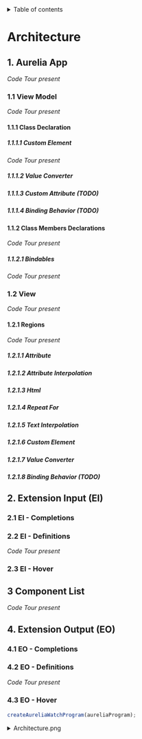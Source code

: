 <details>
<summary>Table of contents</summary>
<p>


- [Architecture](#architecture)
  - [1. Aurelia App](#1-aurelia-app)
    - [1.1 View Model](#11-view-model)
      - [1.1.1 Class Declaration](#111-class-declaration)
        - [1.1.1.1 Custom Element](#1111-custom-element)
        - [1.1.1.2 Value Converter](#1112-value-converter)
        - [1.1.1.3 Custom Attribute (TODO)](#1113-custom-attribute-todo)
        - [1.1.1.4 Binding Behavior (TODO)](#1114-binding-behavior-todo)
      - [1.1.2 Class Members Declarations](#112-class-members-declarations)
        - [1.1.2.1 Bindables](#1121-bindables)
    - [1.2 View](#12-view)
      - [1.2.1 Regions](#121-regions)
        - [1.2.1.1 Attribute](#1211-attribute)
        - [1.2.1.2 Attribute Interpolation](#1212-attribute-interpolation)
        - [1.2.1.3 Html](#1213-html)
        - [1.2.1.4 Repeat For](#1214-repeat-for)
        - [1.2.1.5 Text Interpolation](#1215-text-interpolation)
        - [1.2.1.6 Custom Element](#1216-custom-element)
        - [1.2.1.7 Value Converter](#1217-value-converter)
        - [1.2.1.8 Binding Behavior (TODO)](#1218-binding-behavior-todo)
  - [2. Extension Input (EI)](#2-extension-input-ei)
    - [2.1 EI - Completions](#21-ei---completions)
    - [2.2 EI - Definitions](#22-ei---definitions)
    - [2.3 EI - Hover](#23-ei---hover)
  - [3 Component List](#3-component-list)
  - [4. Extension Output (EO)](#4-extension-output-eo)
    - [4.1 EO - Completions](#41-eo---completions)
    - [4.2 EO - Definitions](#42-eo---definitions)
    - [4.3 EO - Hover](#43-eo---hover)

</p>
</details>

# Architecture

## 1. Aurelia App
*Code Tour present*

### 1.1 View Model
*Code Tour present*

#### 1.1.1 Class Declaration

##### 1.1.1.1 Custom Element
*Code Tour present*
##### 1.1.1.2 Value Converter
##### 1.1.1.3 Custom Attribute (TODO)
##### 1.1.1.4 Binding Behavior (TODO)

#### 1.1.2 Class Members Declarations
*Code Tour present*
##### 1.1.2.1 Bindables
*Code Tour present*

### 1.2 View
*Code Tour present*

#### 1.2.1 Regions
*Code Tour present*
##### 1.2.1.1 Attribute
##### 1.2.1.2 Attribute Interpolation
##### 1.2.1.3 Html
##### 1.2.1.4 Repeat For
##### 1.2.1.5 Text Interpolation
##### 1.2.1.6 Custom Element
##### 1.2.1.7 Value Converter
##### 1.2.1.8 Binding Behavior (TODO)


## 2. Extension Input (EI)
### 2.1 EI - Completions

### 2.2 EI - Definitions
*Code Tour present*

### 2.3 EI - Hover

## 3 Component List
*Code Tour present*

## 4. Extension Output (EO)

### 4.1 EO - Completions

### 4.2 EO - Definitions
*Code Tour present*

### 4.3 EO - Hover

```ts
createAureliaWatchProgram(aureliaProgram);
```

<details>
<summary>Architecture.png</summary>
<p>

![architecture.png](../images/architecture.png)

</p>
</details>

